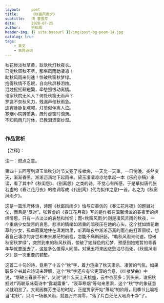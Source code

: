 ```yaml
---
layout:     post
title:      《秋窗风雨夕》
subtitle:   清 曹雪芹
date:       2020-07-25
author:     听松阁
header-img: {{ site.baseurl }}/img/post-bg-poem-14.jpg
catalog: true
tags:
    - 美文
    - 古典诗词
---
```


秋花惨淡秋草黄，耿耿秋灯秋夜长。<br>
已觉秋窗秋不尽，那堪风雨助凄凉！<br>
助秋风雨来何速！惊破秋窗秋梦绿。<br>
抱得秋情不忍眠，自向秋屏移泪烛。<br>
泪烛摇摇爇短檠，牵愁照恨动离情。<br>
谁家秋院无风入？何处秋窗无雨声？<br>
罗衾不奈秋风力，残漏声催秋雨急。<br>
连宵脉脉复飕飕，灯前似伴离人泣。<br>
寒烟小院转萧条，疏竹虚窗时滴沥。<br>
不知风雨几时休，已教泪洒窗纱湿。<br>
<br>

### 作品赏析
【注释】：

注一：燃点之意。

第四十五回写到黛玉值秋分时节又犯了咳嗽病，一天比一天重。一日傍晚，突然变天，渐渐昏黑，淅淅沥沥地下起雨来。黛玉凄凄凉凉地拿起一本《乐府杂稿》来读，看了其中?《秋闺怨》、《别离怨》之类的诗，不觉心有所感，于是摹拟唐代张若虚的《春江花月夜》的格调写成《代别离》(代为拟作之意)一首，名之为《秋窗风雨夕》。

这是一篇乐府体诗，诗题《秋窗风雨夕》恰与它摹仿的《春江花月夜》的题目对仗，而且是“反对”。张若虚的《春江花月夜》写的是作者在温馨恬谧的春夜里的绵绵情思，只有一点淡淡的哀愁和怅惘；而<秋窗风雨夕)则是凄风苦雨的秋夜，一个重病少女酸苦的哀思，悲凉的情绪如浓重的暗夜压在她的心头。这个犹如娇花嫩草的少女，孤单寂寞地住在潇湘馆里，听着暗夜中淅淅沥沥的雨点敲打着窗棂，想着自己凄凉的身世和未来渺茫的前程，怎能不痛断肝肠。“助秋风雨来何速，惊破秋窗秋梦绿”，突然到来的秋风秋雨，惊破了她绿色的幻梦，预感到她短暂的青春年华就要逝去了，这是多么值得人同情。对黛玉将来因悲愁泪尽而死，《秋窗风雨夕》是一次重要的铺垫。

这首二十句的诗，竟用了十五个“秋”字，着力渲染了秋天肃杀、凄苦的气氛。如果联系全书其它诗词来理解，这个“秋”字还应有它更深的含意。《红楼梦曲》中说，“堪破三春景不长”，又说“说什么天上夭桃盛，云中杏蕊多；到头来，谁把秋捱过!”再联系咏菊诗中“露凝霜重”、“衰草寒烟”等句来思索，这个“秋”字的象征意义就明显了。大观园群芳生活的时期，正是贾家开始“萧疏”的阶段，用季节比喻相当“初秋”，只消一场暴风雨，就要万卉凋零，“落了片白茫茫大地真干净”了。

